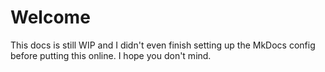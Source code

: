 # Welcome
This docs is still WIP and I didn't even finish setting up the MkDocs config before putting this online. I hope you don't mind.
